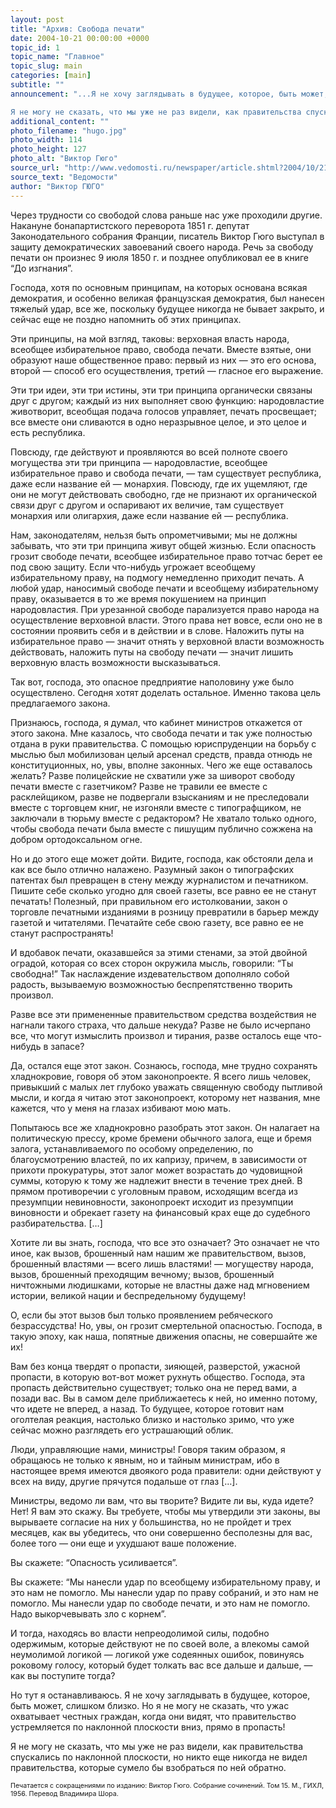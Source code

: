 ```yaml
---
layout: post
title: "Архив: Свобода печати"
date: 2004-10-21 00:00:00 +0000
topic_id: 1
topic_name: "Главное"
topic_slug: main
categories: [main]
subtitle: ""
announcement: "...Я не хочу заглядывать в будущее, которое, быть может, слишком близко. Но я не могу не сказать, что ужас охватывает честных граждан, когда они видят, что правительство устремляется по наклонной плоскости вниз, прямо в пропасть!

Я не могу не сказать, что мы уже не раз видели, как правительства спускались по наклонной плоскости, но никто еще никогда не видел правительства, которые сумело бы взобраться по ней обратно..."
additional_content: ""
photo_filename: "hugo.jpg"
photo_width: 114
photo_height: 127
photo_alt: "Виктор Гюго"
source_url: "http://www.vedomosti.ru/newspaper/article.shtml?2004/10/21/82420"
source_text: "Ведомости"
author: "Виктор ГЮГО"
---
```

Через трудности со свободой слова раньше нас уже проходили другие. Накануне бонапартистского переворота 1851 г. депутат Законодательного собрания Франции, писатель Виктор Гюго выступал в защиту демократических завоеваний своего народа. Речь за свободу печати он произнес 9 июля 1850 г. и позднее опубликовал ее в книге “До изгнания”.

Господа, хотя по основным принципам, на которых основана всякая демократия, и особенно великая французская демократия, был нанесен тяжелый удар, все же, поскольку будущее никогда не бывает закрыто, и сейчас еще не поздно напомнить об этих принципах.

Эти принципы, на мой взгляд, таковы: верховная власть народа, всеобщее избирательное право, свобода печати. Вместе взятые, они образуют наше общественное право: первый из них — это его основа, второй — способ его осуществления, третий — гласное его выражение.

Эти три идеи, эти три истины, эти три принципа органически связаны друг с другом; каждый из них выполняет свою функцию: народовластие животворит, всеобщая подача голосов управляет, печать просвещает; все вместе они сливаются в одно неразрывное целое, и это целое и есть республика.

Повсюду, где действуют и проявляются во всей полноте своего могущества эти три принципа — народовластие, всеобщее избирательное право и свобода печати, — там существует республика, даже если название ей — монархия. Повсюду, где их ущемляют, где они не могут действовать свободно, где не признают их органической связи друг с другом и оспаривают их величие, там существует монархия или олигархия, даже если название ей — республика.

Нам, законодателям, нельзя быть опрометчивыми; мы не должны забывать, что эти три принципа живут общей жизнью. Если опасность грозит свободе печати, всеобщее избирательное право тотчас берет ее под свою защиту. Если что-нибудь угрожает всеобщему избирательному праву, на подмогу немедленно приходит печать. А любой удар, наносимый свободе печати и всеобщему избирательному праву, оказывается в то же время покушением на принцип народовластия. При урезанной свободе парализуется право народа на осуществление верховной власти. Этого права нет вовсе, если оно не в состоянии проявить себя и в действии и в слове. Наложить путы на избирательное право — значит отнять у верховной власти возможность действовать, наложить путы на свободу печати — значит лишить верховную власть возможности высказываться.

Так вот, господа, это опасное предприятие наполовину уже было осуществлено. Сегодня хотят доделать остальное. Именно такова цель предлагаемого закона.

Признаюсь, господа, я думал, что кабинет министров откажется от этого закона. Мне казалось, что свобода печати и так уже полностью отдана в руки правительства. С помощью юриспруденции на борьбу с мыслью был мобилизован целый арсенал средств, правда отнюдь не конституционных, но, увы, вполне законных. Чего же еще оставалось желать? Разве полицейские не схватили уже за шиворот свободу печати вместе с газетчиком? Разве не травили ее вместе с расклейщиком, разве не подвергали взысканиям и не преследовали вместе с торговцем книг, не изгоняли вместе с типографщиком, не заключали в тюрьму вместе с редактором? Не хватало только одного, чтобы свобода печати была вместе с пишущим публично сожжена на добром ортодоксальном огне.

Но и до этого еще может дойти. Видите, господа, как обстояли дела и как все было отлично налажено. Разумный закон о типографских патентах был превращен в стену между журналистом и печатником. Пишите себе сколько угодно для своей газеты, все равно ее не станут печатать! Полезный, при правильном его истолковании, закон о торговле печатными изданиями в розницу превратили в барьер между газетой и читателями. Печатайте себе свою газету, все равно ее не станут распространять!

И вдобавок печати, оказавшейся за этими стенами, за этой двойной оградой, которая со всех сторон окружила мысль, говорили: “Ты свободна!” Так наслаждение издевательством дополняло собой радость, вызываемую возможностью беспрепятственно творить произвол.

Разве все эти примененные правительством средства воздействия не нагнали такого страха, что дальше некуда? Разве не было исчерпано все, что могут измыслить произвол и тирания, разве осталось еще что-нибудь в запасе?

Да, остался еще этот закон. Сознаюсь, господа, мне трудно сохранять хладнокровие, говоря об этом законопроекте. Я всего лишь человек, привыкший с малых лет глубоко уважать священную свободу пытливой мысли, и когда я читаю этот законопроект, которому нет названия, мне кажется, что у меня на глазах избивают мою мать.

Попытаюсь все же хладнокровно разобрать этот закон. Он налагает на политическую прессу, кроме бремени обычного залога, еще и бремя залога, устанавливаемого по особому определению, по благоусмотрению властей, по их капризу, причем, в зависимости от прихоти прокуратуры, этот залог может возрастать до чудовищной суммы, которую к тому же надлежит внести в течение трех дней. В прямом противоречии с уголовным правом, исходящим всегда из презумпции невиновности, законопроект исходит из презумпции виновности и обрекает газету на финансовый крах еще до судебного разбирательства. […]

Хотите ли вы знать, господа, что все это означает? Это означает не что иное, как вызов, брошенный нам нашим же правительством, вызов, брошенный властями — всего лишь властями! — могуществу народа, вызов, брошенный преходящим вечному; вызов, брошенный ничтожными людишками, которые не властны даже над мгновением истории, великой нации и беспредельному будущему!

О, если бы этот вызов был только проявлением ребяческого безрассудства! Но, увы, он грозит смертельной опасностью. Господа, в такую эпоху, как наша, попятные движения опасны, не совершайте же их!

Вам без конца твердят о пропасти, зияющей, разверстой, ужасной пропасти, в которую вот-вот может рухнуть общество. Господа, эта пропасть действительно существует; только она не перед вами, а позади вас. Вы в самом деле приближаетесь к ней, но именно потому, что идете не вперед, а назад. То будущее, которое готовит нам оголтелая реакция, настолько близко и настолько зримо, что уже сейчас можно разглядеть его устрашающий облик.

Люди, управляющие нами, министры! Говоря таким образом, я обращаюсь не только к явным, но и тайным министрам, ибо в настоящее время имеются двоякого рода правители: одни действуют у всех на виду, другие прячутся подальше от глаз […].

Министры, ведомо ли вам, что вы творите? Видите ли вы, куда идете? Нет! Я вам это скажу. Вы требуете, чтобы мы утвердили эти законы, вы вырываете согласие на них у большинства, но не пройдет и трех месяцев, как вы убедитесь, что они совершенно бесполезны для вас, более того — они еще и ухудшают ваше положение.

Вы скажете: “Опасность усиливается”.

Вы скажете: “Мы нанесли удар по всеобщему избирательному праву, и это нам не помогло. Мы нанесли удар по праву собраний, и это нам не помогло. Мы нанесли удар по свободе печати, и это нам не помогло. Надо выкорчевывать зло с корнем”.

И тогда, находясь во власти непреодолимой силы, подобно одержимым, которые действуют не по своей воле, а влекомы самой неумолимой логикой — логикой уже содеянных ошибок, повинуясь роковому голосу, который будет толкать вас все дальше и дальше, — как вы поступите тогда?

Но тут я останавливаюсь. Я не хочу заглядывать в будущее, которое, быть может, слишком близко. Но я не могу не сказать, что ужас охватывает честных граждан, когда они видят, что правительство устремляется по наклонной плоскости вниз, прямо в пропасть!

Я не могу не сказать, что мы уже не раз видели, как правительства спускались по наклонной плоскости, но никто еще никогда не видел правительства, которые сумело бы взобраться по ней обратно.

<p style="font-size: 8pt">Печатается с сокращениями по изданию: Виктор Гюго. Собрание сочинений. Том 15. М., ГИХЛ, 1956. Перевод Владимира Шора.</p>
